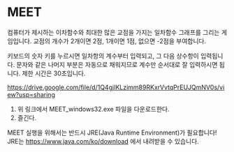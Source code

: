 # MEET

컴퓨터가 제시하는 이차함수와 최대한 많은 교점을 가지는 일차함수 그래프를 그리는 게임입니다.
교점의 개수가 2개이면 2점, 1개이면 1점, 없으면 -2점을 부여합니다.

키보드의 숫자 키를 누르시면 일차항의 계수부터 입력되고, 그 다음 상수항이 입력됩니다.
문자와 같은 나머지 부분은 자동으로 채워지므로 계수만 순서대로 잘 입력하시면 됩니다.
제한 시간은 30초입니다.

https://drive.google.com/file/d/1Q4gjIKLzimm89RKxrVvtqPrEUJQmNV0s/view?usp=sharing
1. 위 링크에서 MEET_windows32.exe 파일을 다운로드한다.
2. 즐긴다.

MEET 실행을 위해서는 반드시 JRE(Java Runtime Environment)가 필요합니다!
JRE는 https://www.java.com/ko/download 에서 내려받을 수 있습니다.
